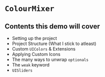 #  ``ColourMixer``

## Contents this demo will cover
* Setting up the project
* Project Structure (What I stick to atleast)
* Custom `UIColors` & Extensions
* Applying Custom Icons
* The many ways to unwrap `optionals`
* The `weak` keyword
* `UISliders`
